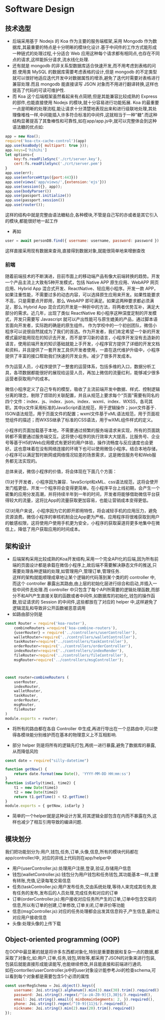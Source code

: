 # Software Design

## 技术选型
- 后端采用基于 Nodejs 的 Koa 作为主要的服务端框架,采用 Mongodb 作为数据库,其最重要的特点是十分明晰的模块化设计.基于中间件的工作方式能形成一种链式的处理过程,十分适合 Web 应用这种每个请求都有相同点,也存在不同点的请求,这样能拆分请求,流水线化处理.
- 还有就是 mongodb 的非关系型数据库适合快速开发,而不用考虑到表格的问题.使用类 MySQL 的数据库需要考虑表格的设计,但是 mongodb 的不定类型就可以很好地适应迭代开发中对数据属性的增添,避免了迭代时需要对表格进行兼容处理.而且 mongodb 能直接读写 JSON 对象而不用进行翻译转换,这样也提高了代码的可读可维护性.  
- 而 Koa 这个后端框架虽然看起来有点简陋,但是其能兼容比较成熟的 Express 的部件,也能直接使用 Nodejs 的模块,就十分容易进行功能拓展. Koa 的最重要一点是明晰的处理流程,能让请求十分清楚地表现出来和进行级联地处理,其处理像堆栈一样,中间能插入许多符合标准的中间件,这就相当于一种"糖".而这种结构显著提高了其鲁棒性和可靠性,如在app/app.js中,就可以完整体会到这种语法糖的优点如:
```javascript
app = new Koa();
require('koa-ctx-cache-control')(app)
app.use(koaBody({ multipart: true }));
app.keys=['hihihi']
let options={
    key:fs.readFileSync('./crt/server.key'),
    cert:fs.readFileSync('./crt/server.pem')
}
app.use(err);
app.use(enforceHttps({port:443}))
app.use(views('app/views/',{extension:'ejs'}))
app.use(session({}, app));
app.use(bodyParser())
app.use(passport.initialize())
app.use(passport.session())
app.use(router());
```
这样的结构中就是完整由语法糖粘合,各种模块,不管是自己写的亦或者是其它引入的模块,都能很好地一起工作

- 再如
```JavaScript
user = await personDB.find({ username: username, password: password }).then((doc) => { return doc })
```
这样直接采用现有数据来查询,直接得到数据对象,就能很简单地来增删查改

### 前端
   随着前端技术的不断演进，目前市面上的移动端产品有像大前端转换的趋势。开发一个产品主流上大致有5种开发模式，包括 Native APP 原生应用、WebAPP 网页应用、Hybrid App 混合式开发、ReactNative、轻应用小程序。开发一款 APP，如果注重性能，不需要过多的动态内容，可以选择原生应用来开发。如果性能要求不高，只是需要点开即用，那么 WebAPP 即可满足。如果这两种要求都必须满足，那么 Hybrid App 混合式的开发是一种折中的方法，将两者优势互补，满足大部分的需求。近几年，出现了类似 ReactNative 和小程序这种深度定制的开发模式，开发只需要写 Javascript 就可以产出性能可与原生媲美的产品，通过脚本语言面向开发者，实际跑的确是的原生组件。
作为学校中的一个初创团队，微信小程序可以说很自然就成为了我们的首选。作为开发者，我们肯定希望一个新的开发模式最好能用现在的知识去开发，而不是学习新的语言，小程序开发没有去造新的语言，使用前端开发的知识基础就能上手开发，小程序官方提供了详细的开发文档和资料，并且提供了一套开发工具供开发者使用，一直在迭代维护升级中，小程序提供了丰富的接口帮助我们快速的开发业务。减少了很多开发成本。

   作为运营人员，小程序提供了一整套的运营体系，包括多维的入口，数据分析工具，各项数据都能很好的展现给运营人员，再加上微信的流量红利，能够减少很多运营者获取用户的成本。

 微信小程序定义了自己专有的模型，吸收了主流前端开发中数据、样式、控制逻辑分离的理念，剔除了烦琐的关联配置，并且从规范上要求每个“页面”需要有同名的四个文件：index．js、index．json、index．wxml、index．WXSS，各司其职。其中js文件采用标准的JavaScript语法规范，用于逻辑操作；json文件基于．ISON语法规范，用于页面文件的配置；wxml文件基于xML语法规范，用于页面视觉组件的描述；而WXSS继承了标准的CSS语法，用于wXML组件样式的定义。

  小程序的页面加载基于本地，不需要通过频繁的服务端请求来实现，所有的页面跳转都不需要通过服务端交互。这将使小程序的执行效率大大提高，比服务号、企业号等基于H5的Web应用模式有更好的用户体验，操作流畅度与反应速度也会更好。这也意味着在没有网络连接的环境下也可以使用微信小程序。结合本地存储，小程序可以满足暂时断网或网络情况较差的场景需求，这是微信服务号和Web服务都无法实现的。


总体来说，微信小程序的价值，将会体现在下面几个方面：

 (1)对于开发者，小程序因为兼容．1avaScript和xML、css语法规范，这将会使开发门槛更低，开发一个程序将会变得更简单。在小程序平台上线初期，会产生一个密集的应用分发高潮，并将持续半年到一年的时间，开发者将能够借助微信平台获得较大的流量，这将比App的流量获取更加容易，也能让营销成本变得更低。

(2)对用户来说，小程序因为它的即开即用特性，将会减轻手机的应用压力，避免资源浪费。微信小程序的审核机制会比App更为严格，应用程序将很难获取到用户的敏感权限，这将使用户使用手机更为安全，小程序的获取渠道将更多地集中在微信上，降低了用户获取应用的时间成本。



## 架构设计
 
- 后端架构采用比较成熟的Koa开发结构,采用一个完全API化的后端,因为所有前端的页面设计都是承载在微信小程序上,故后端不需要解决静态文件的推送,只需要处理各种逻辑的处理,如管理用户,管理订单,管理任务.  
这样的架构就能顺理成章地让某个逻辑的代码落到某个类的的 controller 中,而这个 controller 暴露出其路由,由上层的初始化层进行综合和启动,并插入一些中间件去处理.而 controller 中只包含了每个API所需要的逻辑处理函数,而部分不和API产生直接关联的函数或者中间件,如数据库的初始化,钱包的操作函数,验证请求的       Session 的中间件,这些都放在了对应的 helper 中,这样避免了逻辑混乱和导致非公开函数被恶意调用
- 如路由部分则是
```JavaScript
const Router = require('koa-router'),
    combineRouters =require('koa-combine-routers'),
    {userRouter} = require('../controllers/userController'),
    walletRouter=require('../controllers/walletController'),
    taskRouter=require('../controllers/taskController'),
    orderRouter=require('../controllers/orderController'),
    indexRouter=require('../controllers/indexRender'),
    fileRouter=require('../controllers/fileController'),
    msgRouter=require('../controllers/msgController');



const router=combineRouters (
    userRouter,
    indexRouter,
    walletRouter,
    taskRouter,
    orderRouter,
    msgRouter,
    fileRouter
)
module.exports = router;
```
- 将所有的路由都在各自 Controller 中生成,再进行导出在一个总路由中,可以使得各模块能分别维护而在基本的物理意义上不互相影响.

- 部分 helper 则是将所有的逻辑先打包,再统一进行暴露,避免了数据库的暴露,从而降低风险
```JavaScript
const date = require("silly-datetime")

function getNow() {
    return date.format(new Date(), 'YYYY-MM-DD HH:mm:ss')
}
function isEarly(time1, time2) {
    t1 = new Date(time1)
    t2 = new Date(time2)
    return t1.getTime() < t2.getTime()
}
module.exports = { getNow, isEarly }
```
- 简单的一个helper就是这种设计方案,将其逻辑全部包含在内而不暴露在外,这样也减少了相互引用导致的编译问题.



## 模块划分
我们把功能划分为:用户,钱包,任务,订单,头像,信息,所有的模块代码都在app/controller/中, 对应的非线上代码则在app/helper中

- 用户(userController.js):处理用户注册,登录,验证,存储用户信息
- 钱包(walletController.js):钱包分为用户钱包和任务钱包,其功能基本一样,主要有转账,充值,记录每笔交易信息
- 任务(taskController.js):用户发布任务,交由系统处理,等待人来完成其任务,故有任务的发布,发布后的人员处理,完成任务和对应的订单
- 订单(orderController.js):用户接收对应任务所产生的订单,订单中包含交易的信息,所以有订单的创建,订单修改,订单关闭,订单评价等功能
- 信息(msgController.js):对应的任务处理都会出发其信息钩子,产生信息,最终让对应用户接收信息
- 头像:处理头像的上传下载
## Object-oriented programming (OOP)
在OOP中最显著的就是将许多东西都对象化,特别是重要数据和复杂一点的数据,都采取了对象化,如:用户,订单,任务,钱包,转账等,都采用了JSON的对象来进行包装,包装后就能直接形成能读能写,也能继续修改,并且能直接和前端进行通讯.  
如在contorller/userController.js中的user对象设计能参考Joi的检查schema,可以看到每个对象都是需要包含5个必须的属性

```JavaScript
const userRegSchema = Joi.object().keys({
    username: Joi.string().alphanum().min(3).max(30).trim().required(),
    password: Joi.string().regex(/^[a-zA-Z0-9]{3,30}$/).required(),
    email: Joi.string().email({ minDomainSegments: 2, }).required(),
    phone: Joi.string().regex(/^[0-9]{11}$/).required(),
    nickname: Joi.string().min(2).max(20).trim().required()
});
```

